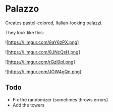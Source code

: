# Palazzo

Creates pastel-colored, Italian-looking palazzi.

They look like this:

![https://i.imgur.com/8aY6zPX.png]

![https://i.imgur.com/8JNcQsH.png]

![https://i.imgur.com/rGzl0pl.png]

![https://i.imgur.com/JOW4gQn.png]

## Todo

* Fix the randomizer (sometimes throws errors)
* Add the towers
